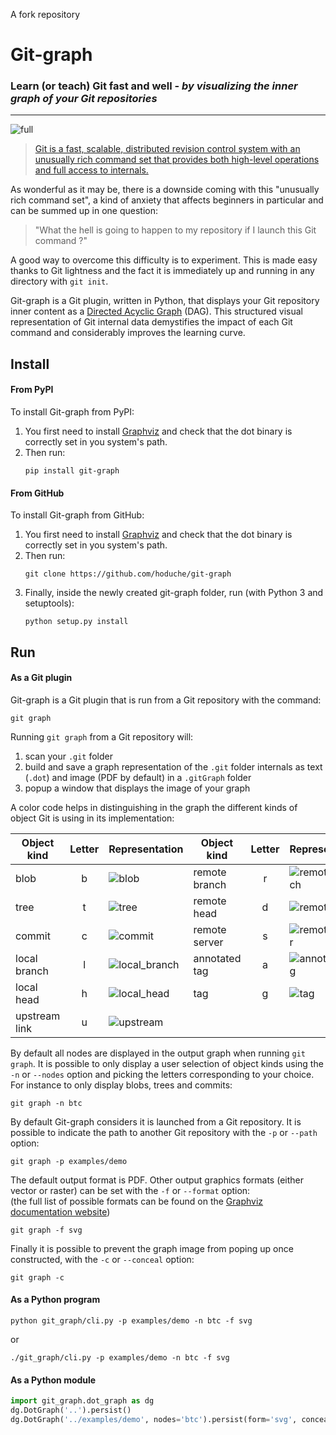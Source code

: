 A fork repository
# Git-graph

### Learn (or teach) Git fast and well - *by visualizing the inner graph of your Git repositories*
___

![full](doc/sample_full.dot.svg)

> [Git is a fast, scalable, distributed revision control system with an unusually rich command set
that provides both high-level operations and full access to internals.](https://git-scm.com/docs/git)

As wonderful as it may be, there is a downside coming with this "unusually rich command set", a kind of anxiety that affects beginners in particular and can be summed up in one question:
> "What the hell is going to happen to my repository if I launch this Git command ?"

A good way to overcome this difficulty is to experiment.
This is made easy thanks to Git lightness and the fact it is immediately up and running in any directory with `git init`.

Git-graph is a Git plugin, written in Python, that displays your Git repository inner content as a [Directed Acyclic Graph](https://en.wikipedia.org/wiki/Directed_acyclic_graph) (DAG).
This structured visual representation of Git internal data demystifies the impact of each Git command and considerably improves the learning curve.

## Install

#### From PyPI
To install Git-graph from PyPI:
1. You first need to install [Graphviz](https://www.graphviz.org/download/) and check that the dot binary is correctly set in you system's path.  
2. Then run: 
    ```
    pip install git-graph
    ```

#### From GitHub
To install Git-graph from GitHub:
1. You first need to install [Graphviz](https://www.graphviz.org/download/) and check that the dot binary is correctly set in you system's path.  
2. Then run:
    ```
    git clone https://github.com/hoduche/git-graph
    ```
3. Finally, inside the newly created git-graph folder, run (with Python 3 and setuptools):
    ```
    python setup.py install
    ```

## Run

#### As a Git plugin
Git-graph is a Git plugin that is run from a Git repository with the command:
```
git graph
```

Running `git graph` from a Git repository will:
1. scan your `.git` folder
2. build and save a graph representation of the `.git` folder internals as text (`.dot`) and image (PDF by default) in a `.gitGraph` folder
3. popup a window that displays the image of your graph

A color code helps in distinguishing in the graph the different kinds of object Git is using in its implementation:

| Object kind    | Letter | Representation                                     | Object kind    | Letter | Representation                                     |
| -------------- | :----: | -------------------------------------------------- | -------------- | :----: | -------------------------------------------------- |
| blob           | b      | ![blob](doc/sample_blob.dot.svg)                   | remote branch  | r      | ![remote_branch](doc/sample_remote_branch.dot.svg) |
| tree           | t      | ![tree](doc/sample_tree.dot.svg)                   | remote head    | d      | ![remote_head](doc/sample_remote_head.dot.svg)     |
| commit         | c      | ![commit](doc/sample_commit.dot.svg)               | remote server  | s      | ![remote_server](doc/sample_remote_server.dot.svg) |
| local branch   | l      | ![local_branch](doc/sample_local_branch.dot.svg)   | annotated tag  | a      | ![annotated_tag](doc/sample_annotated_tag.dot.svg) |
| local head     | h      | ![local_head](doc/sample_local_head.dot.svg)       | tag            | g      | ![tag](doc/sample_tag.dot.svg)                     |
| upstream link  | u      | ![upstream](doc/sample_upstream.dot.svg)           |

By default all nodes are displayed in the output graph when running `git graph`.
It is possible to only display a user selection of object kinds using the `-n` or `--nodes` option and picking the letters corresponding to your choice.   
For instance to only display blobs, trees and commits:
```
git graph -n btc
```

By default Git-graph considers it is launched from a Git repository.
It is possible to indicate the path to another Git repository with the `-p` or `--path` option:
```
git graph -p examples/demo
```

The default output format is PDF.
Other output graphics formats (either vector or raster) can be set with the `-f` or `--format` option:  
(the full list of possible formats can be found on the [Graphviz documentation website](https://graphviz.gitlab.io/_pages/doc/info/output.html))
```
git graph -f svg
```

Finally it is possible to prevent the graph image from poping up once constructed, with the `-c` or `--conceal` option:
```
git graph -c
```

#### As a Python program
```
python git_graph/cli.py -p examples/demo -n btc -f svg
```
or
```
./git_graph/cli.py -p examples/demo -n btc -f svg
```

#### As a Python module

```python
import git_graph.dot_graph as dg
dg.DotGraph('..').persist()
dg.DotGraph('../examples/demo', nodes='btc').persist(form='svg', conceal=True)
```
